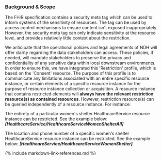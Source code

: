 ### Background & Scope
The FHIR specification contains a security meta tag which can be used to inform systems of the sensitivity of resources. The tag can be used by access control mechanisms to ensure content isn’t exposed inappropriately. However, the security meta tag can only indicate sensitivity at the resource level, and provides relatively little context about the restriction.

We anticipate that the operational policies and legal agreements of NDH will offer clarity regarding the data stakeholders can access. These policies, if needed, will mandate stakeholders to preserve the privacy and confidentiality of any sensitive data within local downstream environments. In order to ensure this, we have integrated this 'Restriction' profile, which is based on the 'Consent' resource. The purpose of this profile is to communicate any limitations associated with an entire specific resource instance, or certain elements of a specific resource instance for the purpose of resource instance collection or acquisition. A resource instance that contains restricted elements will **always have the relevant restriction resource(s) as contained resources**.  However, restriction resource(s) can be queried independently of a resource instance. For instance:

The entirety of a particular women's shelter HealthcareService resource instance can be restricted. See the example below:
***[HealthcareService/HealthcareServiceWomenShelterAll]***

The location and phone number of a specific women's shelter HealthcareService resource instance can be restricted. See the example below:
***[HealthcareService/HealthcareServiceWomenShelter]***



{% include markdown-link-references.md %}

